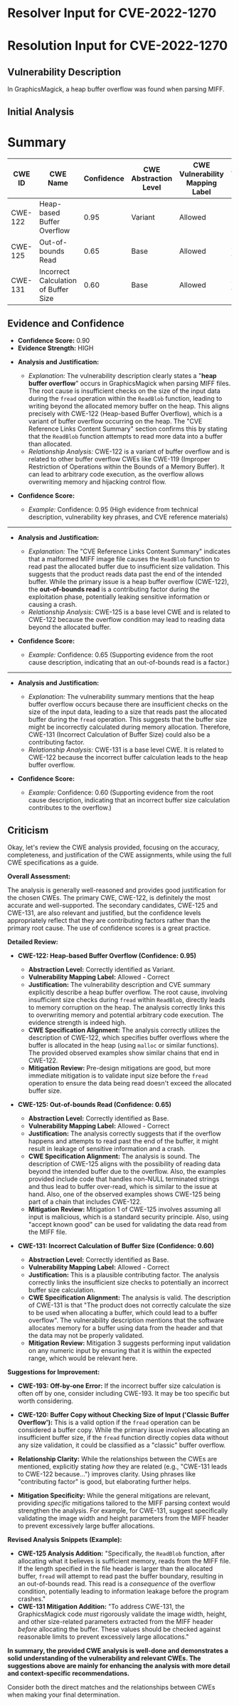 # Resolver Input for CVE-2022-1270

# Resolution Input for CVE-2022-1270

## Vulnerability Description
In GraphicsMagick, a heap buffer overflow was found when parsing MIFF.

## Initial Analysis
# Summary
| CWE ID | CWE Name | Confidence | CWE Abstraction Level | CWE Vulnerability Mapping Label | CWE-Vulnerability Mapping Notes |
|---|---|---|---|---|---|
| CWE-122 | Heap-based Buffer Overflow | 0.95 | Variant | Allowed | Primary CWE |
| CWE-125 | Out-of-bounds Read | 0.65 | Base | Allowed | Secondary Candidate |
| CWE-131 | Incorrect Calculation of Buffer Size | 0.60 | Base | Allowed | Secondary Candidate |

## Evidence and Confidence

*   **Confidence Score:** 0.90
*   **Evidence Strength:** HIGH

- **Analysis and Justification:**  
  - *Explanation:* The vulnerability description clearly states a "**heap buffer overflow**" occurs in GraphicsMagick when parsing MIFF files. The root cause is insufficient checks on the size of the input data during the `fread` operation within the `ReadBlob` function, leading to writing beyond the allocated memory buffer on the heap. This aligns precisely with CWE-122 (Heap-based Buffer Overflow), which is a variant of buffer overflow occurring on the heap. The "CVE Reference Links Content Summary" section confirms this by stating that the `ReadBlob` function attempts to read more data into a buffer than allocated.
  - *Relationship Analysis:* CWE-122 is a variant of buffer overflow and is related to other buffer overflow CWEs like CWE-119 (Improper Restriction of Operations within the Bounds of a Memory Buffer). It can lead to arbitrary code execution, as the overflow allows overwriting memory and hijacking control flow.

- **Confidence Score:**  
  - *Example:* Confidence: 0.95 (High evidence from technical description, vulnerability key phrases, and CVE reference materials)

---

- **Analysis and Justification:**  
  - *Explanation:* The "CVE Reference Links Content Summary" indicates that a malformed MIFF image file causes the `ReadBlob` function to read past the allocated buffer due to insufficient size validation. This suggests that the product reads data past the end of the intended buffer. While the primary issue is a heap buffer overflow (CWE-122), the **out-of-bounds read** is a contributing factor during the exploitation phase, potentially leaking sensitive information or causing a crash.
  - *Relationship Analysis:* CWE-125 is a base level CWE and is related to CWE-122 because the overflow condition may lead to reading data beyond the allocated buffer.

- **Confidence Score:**  
  - *Example:* Confidence: 0.65 (Supporting evidence from the root cause description, indicating that an out-of-bounds read is a factor.)

---

- **Analysis and Justification:**  
  - *Explanation:* The vulnerability summary mentions that the heap buffer overflow occurs because there are insufficient checks on the size of the input data, leading to a size that reads past the allocated buffer during the `fread` operation. This suggests that the buffer size might be incorrectly calculated during memory allocation. Therefore, CWE-131 (Incorrect Calculation of Buffer Size) could also be a contributing factor.
  - *Relationship Analysis:* CWE-131 is a base level CWE. It is related to CWE-122 because the incorrect buffer calculation leads to the heap buffer overflow.

- **Confidence Score:**  
  - *Example:* Confidence: 0.60 (Supporting evidence from the root cause description, indicating that an incorrect buffer size calculation contributes to the overflow.)

## Criticism
Okay, let's review the CWE analysis provided, focusing on the accuracy, completeness, and justification of the CWE assignments, while using the full CWE specifications as a guide.

**Overall Assessment:**

The analysis is generally well-reasoned and provides good justification for the chosen CWEs. The primary CWE, CWE-122, is definitely the most accurate and well-supported. The secondary candidates, CWE-125 and CWE-131, are also relevant and justified, but the confidence levels appropriately reflect that they are contributing factors rather than the primary root cause. The use of confidence scores is a great practice.

**Detailed Review:**

*   **CWE-122: Heap-based Buffer Overflow (Confidence: 0.95)**

    *   **Abstraction Level:** Correctly identified as Variant.
    *   **Vulnerability Mapping Label:** Allowed - Correct
    *   **Justification:** The vulnerability description and CVE summary explicitly describe a heap buffer overflow. The root cause, involving insufficient size checks during `fread` within `ReadBlob`, directly leads to memory corruption on the heap.  The analysis correctly links this to overwriting memory and potential arbitrary code execution. The evidence strength is indeed high.
    *   **CWE Specification Alignment:** The analysis correctly utilizes the description of CWE-122, which specifies buffer overflows where the buffer is allocated in the heap (using `malloc` or similar functions). The provided observed examples show similar chains that end in CWE-122.
    *   **Mitigation Review:** Pre-design mitigations are good, but more immediate mitigation is to validate input size before the `fread` operation to ensure the data being read doesn't exceed the allocated buffer size.

*   **CWE-125: Out-of-bounds Read (Confidence: 0.65)**

    *   **Abstraction Level:** Correctly identified as Base.
    *   **Vulnerability Mapping Label:** Allowed - Correct
    *   **Justification:** The analysis correctly suggests that if the overflow happens and attempts to read past the end of the buffer, it might result in leakage of sensitive information and a crash.
    *   **CWE Specification Alignment:**  The analysis is sound. The description of CWE-125 aligns with the possibility of reading data beyond the intended buffer due to the overflow. Also, the examples provided include code that handles non-NULL terminated strings and thus lead to buffer over-read, which is similar to the issue at hand. Also, one of the observed examples shows CWE-125 being part of a chain that includes CWE-122.
    *   **Mitigation Review:** Mitigation 1 of CWE-125 involves assuming all input is malicious, which is a standard security principle. Also, using "accept known good" can be used for validating the data read from the MIFF file.

*   **CWE-131: Incorrect Calculation of Buffer Size (Confidence: 0.60)**

    *   **Abstraction Level:** Correctly identified as Base.
    *   **Vulnerability Mapping Label:** Allowed - Correct
    *   **Justification:** This is a plausible contributing factor. The analysis correctly links the insufficient size checks to potentially an incorrect buffer size calculation.
    *   **CWE Specification Alignment:** The analysis is valid. The description of CWE-131 is that "The product does not correctly calculate the size to be used when allocating a buffer, which could lead to a buffer overflow". The vulnerability description mentions that the software allocates memory for a buffer using data from the header and that the data may not be properly validated.
    *   **Mitigation Review:** Mitigation 3 suggests performing input validation on any numeric input by ensuring that it is within the expected range, which would be relevant here.

**Suggestions for Improvement:**

*   **CWE-193: Off-by-one Error:** If the incorrect buffer size calculation is often off by one, consider including CWE-193. It may be too specific but worth considering.
*    **CWE-120: Buffer Copy without Checking Size of Input ('Classic Buffer Overflow'):** This is a valid option if the `fread` operation can be considered a buffer copy. While the primary issue involves allocating an insufficient buffer size, if the `fread` function directly copies data without any size validation, it could be classified as a "classic" buffer overflow.

*   **Relationship Clarity:** While the relationships between the CWEs are mentioned, explicitly stating *how* they are related (e.g., "CWE-131 leads to CWE-122 because...") improves clarity. Using phrases like "contributing factor" is good, but elaborating further helps.

*   **Mitigation Specificity:** While the general mitigations are relevant, providing *specific* mitigations tailored to the MIFF parsing context would strengthen the analysis. For example, for CWE-131, suggest specifically validating the image width and height parameters from the MIFF header to prevent excessively large buffer allocations.

**Revised Analysis Snippets (Example):**

*   **CWE-125 Analysis Addition:** "Specifically, the `ReadBlob` function, after allocating what it believes is sufficient memory, reads from the MIFF file.  If the length specified in the file header is larger than the allocated buffer, `fread` will attempt to read past the buffer boundary, resulting in an out-of-bounds read. This read is a *consequence* of the overflow condition, potentially leading to information leakage before the program crashes."
*   **CWE-131 Mitigation Addition:** "To address CWE-131, the GraphicsMagick code *must* rigorously validate the image width, height, and other size-related parameters extracted from the MIFF header *before* allocating the buffer.  These values should be checked against reasonable limits to prevent excessively large allocations."

**In summary, the provided CWE analysis is well-done and demonstrates a solid understanding of the vulnerability and relevant CWEs. The suggestions above are mainly for enhancing the analysis with more detail and context-specific recommendations.**

Consider both the direct matches and the relationships between CWEs
when making your final determination.
        